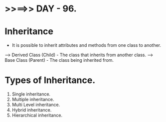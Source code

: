 # >>==>> DAY - 96.

# Inheritance

- It is possible to inherit attributes and methods from one class to another.

--> Derived Class (Child) - The class that inherits from another class.
--> Base Class (Parent) - The class being inherited from.

# Types of Inheritance.

1. Single inheritance.
2. Multiple inheritance.
3. Multi Level inheritance.
4. Hybrid inheritance.
5. Hierarchical inheritance.

